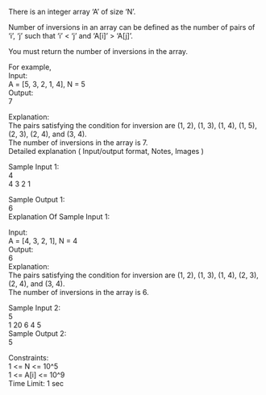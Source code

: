 There is an integer array ‘A’ of size ‘N’.</br>

Number of inversions in an array can be defined as the number of pairs of ‘i’, ‘j’ such that ‘i’ < ‘j’ and ‘A[i]’ > ‘A[j]’.</br>

You must return the number of inversions in the array.</br>

For example,</br>
Input:</br>
A = [5, 3, 2, 1, 4], N = 5</br>
Output:</br>
7</br>

Explanation: </br>
The pairs satisfying the condition for inversion are (1, 2), (1, 3), (1, 4), (1, 5), (2, 3), (2, 4), and (3, 4). </br>
The number of inversions in the array is 7.</br>
Detailed explanation ( Input/output format, Notes, Images )</br>

Sample Input 1:</br>
4</br>
4 3 2 1</br>

Sample Output 1:</br>
6</br>
Explanation Of Sample Input 1:</br>

Input:</br>
A = [4, 3, 2, 1], N = 4</br>
Output:</br>
6</br>
Explanation: </br>
The pairs satisfying the condition for inversion are (1, 2), (1, 3), (1, 4), (2, 3), (2, 4), and (3, 4).   </br> 
The number of inversions in the array is 6.</br>

Sample Input 2:</br>
5</br>
1 20 6 4 5</br>
Sample Output 2:</br>
5</br>

Constraints:</br>
1 <= N <= 10^5</br>
1 <= A[i] <= 10^9</br>
Time Limit: 1 sec</br>
